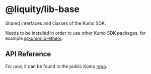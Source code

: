 # @liquity/lib-base

Shared interfaces and classes of the Kumo SDK.

Needs to be installed in order to use other Kumo SDK packages, for example [@kumo/lib-ethers](https://www.npmjs.com/package/@liquity/lib-ethers).

## API Reference

For now, it can be found in the public Kumo [repo](https://github.com/kumodao/borrowprot/blob/master/docs/sdk/lib-base.md).
